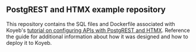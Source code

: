 ## PostgREST and HTMX example repository

This repository contains the SQL files and Dockerfile associated with Koyeb's [tutorial on configuring APIs with PostgREST and HTMX](https://www.koyeb.com/tutorials/use-postgrest-and-htmx-to-build-restful-apis-from-postgresql-databases).  Reference the guide for additional information about how it was designed and how to deploy it to Koyeb.
